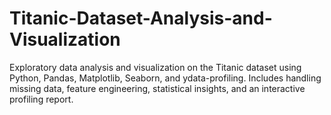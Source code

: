 # Titanic-Dataset-Analysis-and-Visualization
Exploratory data analysis and visualization on the Titanic dataset using Python, Pandas, Matplotlib, Seaborn, and ydata-profiling. Includes handling missing data, feature engineering, statistical insights, and an interactive profiling report.

